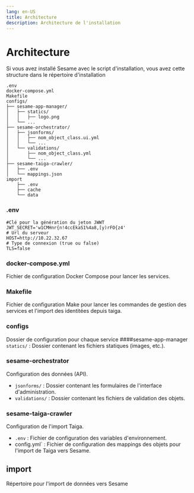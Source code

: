 ```yaml
---
lang: en-US
title: Architecture
description: Architecture de l'installation
---
```


# Architecture  

Si vous avez installé Sesame avec le script d'installation, vous avez cette structure dans le répertoire d'installation

```
.env
docker-compose.yml
Makefile
configs/
├── sesame-app-manager/
│   ├── statics/
│   │   ├── logo.png
│   └── ...
├── sesame-orchestrator/
│   ├── jsonforms/
│   │   ├── nom_object_class.ui.yml
│   │   └── ...
│   └── validations/
│       ├── nom_object_class.yml
│       └── ...
├── sesame-taiga-crawler/
│   ├── .env
│   └── mappings.json
import
    ├── .env
    ├── cache
    └── data
```
### .env

```
#Clé pour la génération du jeton JWWT
JWT_SECRET='w1CMHnr{n!4ccEkaS1%4a8,[y)rFO{z4'
# Url du serveur
HOST=http://10.22.32.67
# Type de connexion (true ou false)
TLS=false
```
### docker-compose.yml
 Fichier de configuration Docker Compose pour lancer les services.
 
### Makefile
Fichier de configuration Make pour lancer les commandes de gestion des services et l'import des identitées depuis taiga.

### configs
Dossier de configuration pour chaque service
####sesame-app-manager
`statics/` : Dossier contenant les fichiers statiques (images, etc.).

### sesame-orchestrator 
Configuration des données (API).
 
- `jsonforms/` : Dossier contenant les formulaires de l'interface d'administration.
- `validations/` : Dossier contenant les fichiers de validation des objets.
    
### sesame-taiga-crawler
Configuration de l'import Taiga.

- `.env` : Fichier de configuration des variables d'environnement.
- config.yml` : Fichier de configuration des mappings des objets pour l'import de Taiga vers Sesame.
## import
Répertoire pour l'import de données vers Sesame
